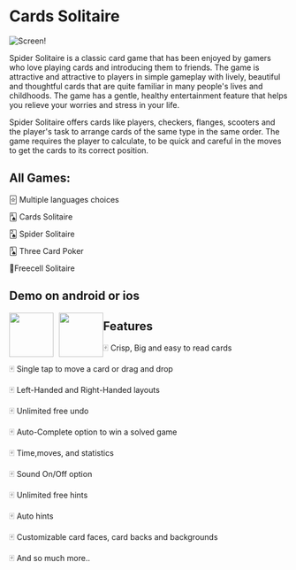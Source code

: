 # Cards Solitaire

<img src="http://thegioilaptrinh.net/app/appru/img/4.png" alt="Screen!">

Spider Solitaire is a classic card game that has been enjoyed by gamers who love playing cards and introducing them to friends. The game is attractive and attractive to players in simple gameplay with lively, beautiful and thoughtful cards that are quite familiar in many people's lives and childhoods. The game has a gentle, healthy entertainment feature that helps you relieve your worries and stress in your life.

Spider Solitaire offers cards like players, checkers, flanges, scooters and the player's task to arrange cards of the same type in the same order. The game requires the player to calculate, to be quick and careful in the moves to get the cards to its correct position.
## All Games:

🃟 Multiple languages choices

🂡 Cards Solitaire

🂢 Spider Solitaire

🂣 Three Card Poker

🎴Freecell Solitaire
## Demo on android or ios
 <a href="https://itunes.apple.com/us/app/id1453285034" target="_blank">
<img src="http://hanoier.com/templates/codester/img/icon-app.png" style="float: left;height: 80px; margin-right: 10px">
</a>

<a href="https://play.google.com/store/apps/details?id=net.thegioilaptrinh.cardssolitaire" target="_blank">
<img src="https://play.google.com/intl/en_us/badges/images/generic/en_badge_web_generic.png" style="float: left;height: 80px">
</a>


## Features

🂿 Crisp, Big and easy to read cards

🂿 Single tap to move a card or drag and drop

🂿 Left-Handed and Right-Handed layouts

🂿 Unlimited free undo

🂿 Auto-Complete option to win a solved game

🂿 Time,moves, and statistics

🂿 Sound On/Off option

🂿 Unlimited free hints

🂿 Auto hints

🂿 Customizable card faces, card backs and backgrounds

🂿 And so much more..


[IOS]: https://itunes.apple.com/us/app/id1453285034
[ANDROID]: https://play.google.com/store/apps/details?id=net.thegioilaptrinh.cardssolitaire